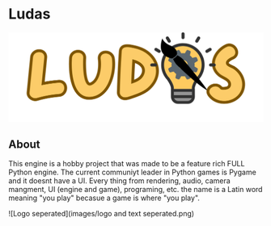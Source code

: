 # Ludas
![Logo with replaced A](https://github.com/XTCooper11/Ludas/blob/main/images/Ludas-replacedA.png)
## About
This engine is a hobby project that was made to be a feature rich FULL Python engine. The current communiyt leader in Python games is Pygame and it doesnt have a UI. Every thing from rendering, audio, camera mangment, UI (engine and game), programing, etc. the name is a Latin word meaning "you play" becasue a game is where "you play".

![Logo seperated](images/logo and text seperated.png)
